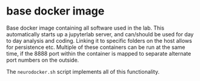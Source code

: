 # base docker image

Base docker image containing all software used in the lab. This automatically starts up a jupyterlab server, and can/should be used for day to day analysis and coding. 
Linking it to specific folders on the host allows for persistence etc. Multiple of these containers can be run at the same time, if the 8888 port within the container is mapped to separate alternate port numbers on the outside. 

The `neurodocker.sh` script implements all of this functionality. 
